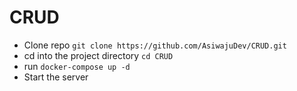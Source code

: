 # CRUD

- Clone repo `git clone https://github.com/AsiwajuDev/CRUD.git`
- cd into the project directory `cd CRUD`
- run `docker-compose up -d`
- Start the server
